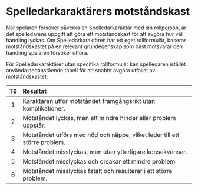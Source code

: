 # Spelledarkaraktärers motståndskast

När spelaren försöker påverka en Spelledarkaraktär med sin rollperson, är det spelledarens uppgift att göra ett motståndskast för att avgöra hur väl handling lyckas. Om Spelledarkaraktären har ett eget rollformulär, baseras motståndskastet på en relevant grundegenskap som bäst motsvarar den handling spelaren försöker utföra.

För Spelledarkaraktärer utan specifika rollformulär kan spelledaren istället använda nedanstående tabell för att snabbt avgöra utfallet av motståndskastet:

| **T6** | **Resultat** |
|:------:|:-------------|
| 1  | Karaktären utför motståndet framgångsrikt utan komplikationer. |
| 2  | Motståndet lyckas, men ett mindre hinder eller problem uppstår. |
| 3  | Motståndet utförs med nöd och näppe, vilket leder till ett större problem. |
| 4  | Motståndet misslyckas, men utan ytterligare konsekvenser. |
| 5  | Motståndet misslyckas och orsakar ett mindre problem. |
| 6  | Motståndet misslyckas fatalt och resulterar i ett större problem. |
